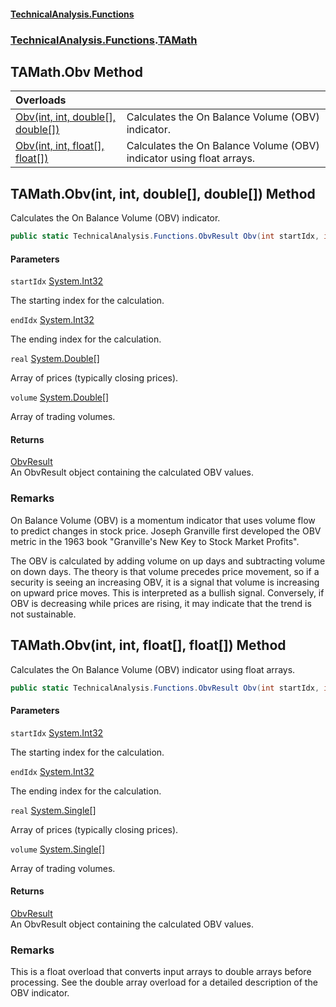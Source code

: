 #### [TechnicalAnalysis\.Functions](Atypical.TechnicalAnalysis.Functions.md 'Atypical\.TechnicalAnalysis\.Functions')
### [TechnicalAnalysis\.Functions](Atypical.TechnicalAnalysis.Functions.md#TechnicalAnalysis.Functions 'TechnicalAnalysis\.Functions').[TAMath](TAMath.md 'TechnicalAnalysis\.Functions\.TAMath')

## TAMath\.Obv Method

| Overloads | |
| :--- | :--- |
| [Obv\(int, int, double\[\], double\[\]\)](TAMath.Obv.md#TechnicalAnalysis.Functions.TAMath.Obv(int,int,double[],double[]) 'TechnicalAnalysis\.Functions\.TAMath\.Obv\(int, int, double\[\], double\[\]\)') | Calculates the On Balance Volume \(OBV\) indicator\. |
| [Obv\(int, int, float\[\], float\[\]\)](TAMath.Obv.md#TechnicalAnalysis.Functions.TAMath.Obv(int,int,float[],float[]) 'TechnicalAnalysis\.Functions\.TAMath\.Obv\(int, int, float\[\], float\[\]\)') | Calculates the On Balance Volume \(OBV\) indicator using float arrays\. |

<a name='TechnicalAnalysis.Functions.TAMath.Obv(int,int,double[],double[])'></a>

## TAMath\.Obv\(int, int, double\[\], double\[\]\) Method

Calculates the On Balance Volume \(OBV\) indicator\.

```csharp
public static TechnicalAnalysis.Functions.ObvResult Obv(int startIdx, int endIdx, double[] real, double[] volume);
```
#### Parameters

<a name='TechnicalAnalysis.Functions.TAMath.Obv(int,int,double[],double[]).startIdx'></a>

`startIdx` [System\.Int32](https://docs.microsoft.com/en-us/dotnet/api/System.Int32 'System\.Int32')

The starting index for the calculation\.

<a name='TechnicalAnalysis.Functions.TAMath.Obv(int,int,double[],double[]).endIdx'></a>

`endIdx` [System\.Int32](https://docs.microsoft.com/en-us/dotnet/api/System.Int32 'System\.Int32')

The ending index for the calculation\.

<a name='TechnicalAnalysis.Functions.TAMath.Obv(int,int,double[],double[]).real'></a>

`real` [System\.Double](https://docs.microsoft.com/en-us/dotnet/api/System.Double 'System\.Double')[\[\]](https://docs.microsoft.com/en-us/dotnet/api/System.Array 'System\.Array')

Array of prices \(typically closing prices\)\.

<a name='TechnicalAnalysis.Functions.TAMath.Obv(int,int,double[],double[]).volume'></a>

`volume` [System\.Double](https://docs.microsoft.com/en-us/dotnet/api/System.Double 'System\.Double')[\[\]](https://docs.microsoft.com/en-us/dotnet/api/System.Array 'System\.Array')

Array of trading volumes\.

#### Returns
[ObvResult](ObvResult.md 'TechnicalAnalysis\.Functions\.ObvResult')  
An ObvResult object containing the calculated OBV values\.

### Remarks
On Balance Volume \(OBV\) is a momentum indicator that uses volume flow to predict changes in stock price\.
Joseph Granville first developed the OBV metric in the 1963 book "Granville's New Key to Stock Market Profits"\.

The OBV is calculated by adding volume on up days and subtracting volume on down days\. The theory is that 
volume precedes price movement, so if a security is seeing an increasing OBV, it is a signal that volume is 
increasing on upward price moves\. This is interpreted as a bullish signal\. Conversely, if OBV is decreasing 
while prices are rising, it may indicate that the trend is not sustainable\.

<a name='TechnicalAnalysis.Functions.TAMath.Obv(int,int,float[],float[])'></a>

## TAMath\.Obv\(int, int, float\[\], float\[\]\) Method

Calculates the On Balance Volume \(OBV\) indicator using float arrays\.

```csharp
public static TechnicalAnalysis.Functions.ObvResult Obv(int startIdx, int endIdx, float[] real, float[] volume);
```
#### Parameters

<a name='TechnicalAnalysis.Functions.TAMath.Obv(int,int,float[],float[]).startIdx'></a>

`startIdx` [System\.Int32](https://docs.microsoft.com/en-us/dotnet/api/System.Int32 'System\.Int32')

The starting index for the calculation\.

<a name='TechnicalAnalysis.Functions.TAMath.Obv(int,int,float[],float[]).endIdx'></a>

`endIdx` [System\.Int32](https://docs.microsoft.com/en-us/dotnet/api/System.Int32 'System\.Int32')

The ending index for the calculation\.

<a name='TechnicalAnalysis.Functions.TAMath.Obv(int,int,float[],float[]).real'></a>

`real` [System\.Single](https://docs.microsoft.com/en-us/dotnet/api/System.Single 'System\.Single')[\[\]](https://docs.microsoft.com/en-us/dotnet/api/System.Array 'System\.Array')

Array of prices \(typically closing prices\)\.

<a name='TechnicalAnalysis.Functions.TAMath.Obv(int,int,float[],float[]).volume'></a>

`volume` [System\.Single](https://docs.microsoft.com/en-us/dotnet/api/System.Single 'System\.Single')[\[\]](https://docs.microsoft.com/en-us/dotnet/api/System.Array 'System\.Array')

Array of trading volumes\.

#### Returns
[ObvResult](ObvResult.md 'TechnicalAnalysis\.Functions\.ObvResult')  
An ObvResult object containing the calculated OBV values\.

### Remarks
This is a float overload that converts input arrays to double arrays before processing\.
See the double array overload for a detailed description of the OBV indicator\.